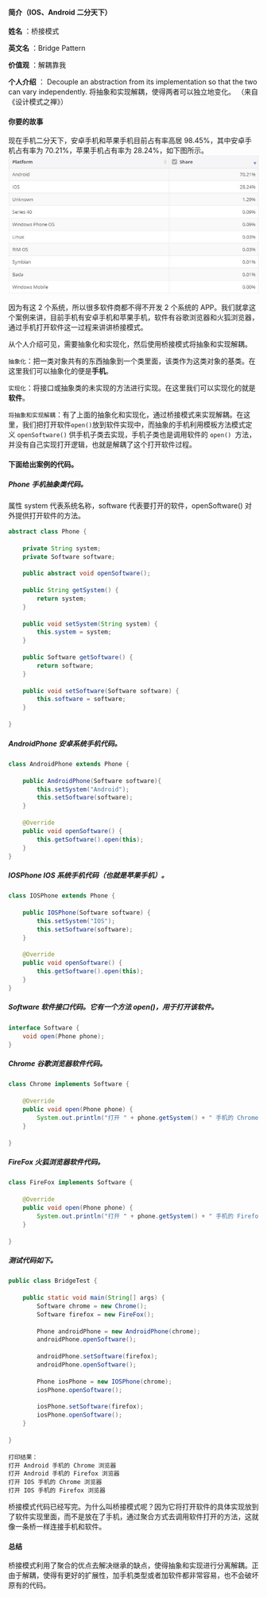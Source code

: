 #### 简介（IOS、Android 二分天下）  

**姓名** ：桥接模式  

**英文名** ：Bridge Pattern  

**价值观** ：解耦靠我  

**个人介绍** ： Decouple an abstraction from its implementation so that the two can vary independently. 将抽象和实现解耦，使得两者可以独立地变化。 （来自《设计模式之禅》）  

#### 你要的故事  

现在手机二分天下，安卓手机和苹果手机目前占有率高居 98.45%，其中安卓手机占有率为 70.21%，苹果手机占有率为 28.24%，如下图所示。  
![](_v_images/20190530192916041_10419.png)  

因为有这 2 个系统，所以很多软件商都不得不开发 2 个系统的 APP。我们就拿这个案例来讲，目前手机有安卓手机和苹果手机，软件有谷歌浏览器和火狐浏览器，通过手机打开软件这一过程来讲讲桥接模式。  

从个人介绍可见，需要抽象化和实现化，然后使用桥接模式将抽象和实现解耦。  

`抽象化`：把一类对象共有的东西抽象到一个类里面，该类作为这类对象的基类。在这里我们可以抽象化的便是**手机**。  

`实现化`：将接口或抽象类的未实现的方法进行实现。在这里我们可以实现化的就是**软件**。  

`将抽象和实现解耦`：有了上面的抽象化和实现化，通过桥接模式来实现解耦。在这里，我们把打开软件` open() `放到软件实现中，而抽象的手机利用模板方法模式定义 `openSoftware()` 供手机子类去实现，手机子类也是调用软件的 `open() `方法，并没有自己实现打开逻辑，也就是解耦了这个打开软件过程。  

#### 下面给出案例的代码。  

##### Phone 手机抽象类代码。  

属性 system 代表系统名称，software 代表要打开的软件，openSoftware() 对外提供打开软件的方法。  

```java
abstract class Phone {

    private String system;
    private Software software;

    public abstract void openSoftware();

    public String getSystem() {
        return system;
    }

    public void setSystem(String system) {
        this.system = system;
    }

    public Software getSoftware() {
        return software;
    }

    public void setSoftware(Software software) {
        this.software = software;
    }

}
```

##### AndroidPhone 安卓系统手机代码。  

```java
class AndroidPhone extends Phone {

    public AndroidPhone(Software software){
        this.setSystem("Android");
        this.setSoftware(software);
    }

    @Override
    public void openSoftware() {
        this.getSoftware().open(this);
    }
}
```

##### IOSPhone IOS 系统手机代码（也就是苹果手机）。  

```java
class IOSPhone extends Phone {

    public IOSPhone(Software software) {
        this.setSystem("IOS");
        this.setSoftware(software);
    }

    @Override
    public void openSoftware() {
        this.getSoftware().open(this);
    }
}
```

##### Software 软件接口代码。它有一个方法 open()，用于打开该软件。  

```java
interface Software {
    void open(Phone phone);
}
```

##### Chrome 谷歌浏览器软件代码。  

```java
class Chrome implements Software {

    @Override
    public void open(Phone phone) {
        System.out.println("打开 " + phone.getSystem() + " 手机的 Chrome 浏览器");
    }

}
```

##### FireFox 火狐浏览器软件代码。  

```java
class FireFox implements Software {

    @Override
    public void open(Phone phone) {
        System.out.println("打开 " + phone.getSystem() + " 手机的 Firefox 浏览器");
    }

}
```

##### 测试代码如下。

```java
public class BridgeTest {

    public static void main(String[] args) {
        Software chrome = new Chrome();
        Software firefox = new FireFox();

        Phone androidPhone = new AndroidPhone(chrome);
        androidPhone.openSoftware();

        androidPhone.setSoftware(firefox);
        androidPhone.openSoftware();

        Phone iosPhone = new IOSPhone(chrome);
        iosPhone.openSoftware();

        iosPhone.setSoftware(firefox);
        iosPhone.openSoftware();
    }

}

打印结果：
打开 Android 手机的 Chrome 浏览器
打开 Android 手机的 Firefox 浏览器
打开 IOS 手机的 Chrome 浏览器
打开 IOS 手机的 Firefox 浏览器
```

桥接模式代码已经写完。为什么叫桥接模式呢？因为它将打开软件的具体实现放到了软件实现里面，而不是放在了手机，通过聚合方式去调用软件打开的方法，这就像一条桥一样连接手机和软件。  

#### 总结  

桥接模式利用了聚合的优点去解决继承的缺点，使得抽象和实现进行分离解耦。正由于解耦，使得有更好的扩展性，加手机类型或者加软件都非常容易，也不会破坏原有的代码。